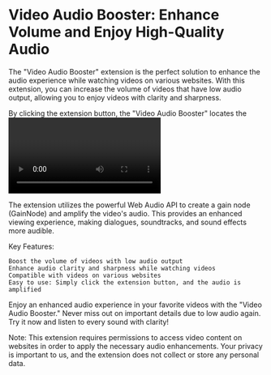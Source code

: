 # Video Audio Booster: Enhance Volume and Enjoy High-Quality Audio

The "Video Audio Booster" extension is the perfect solution to enhance the audio experience while watching videos on various websites. With this extension, you can increase the volume of videos that have low audio output, allowing you to enjoy videos with clarity and sharpness.

By clicking the extension button, the "Video Audio Booster" locates the <video> tag present on the web page and applies a volume boost to improve the sound quality. This enhancement is particularly useful when encountering videos with low audio, ensuring that you don't miss out on any important details.

The extension utilizes the powerful Web Audio API to create a gain node (GainNode) and amplify the video's audio. This provides an enhanced viewing experience, making dialogues, soundtracks, and sound effects more audible.

Key Features:

    Boost the volume of videos with low audio output
    Enhance audio clarity and sharpness while watching videos
    Compatible with videos on various websites
    Easy to use: Simply click the extension button, and the audio is amplified

Enjoy an enhanced audio experience in your favorite videos with the "Video Audio Booster." Never miss out on important details due to low audio again. Try it now and listen to every sound with clarity!

Note: This extension requires permissions to access video content on websites in order to apply the necessary audio enhancements. Your privacy is important to us, and the extension does not collect or store any personal data.